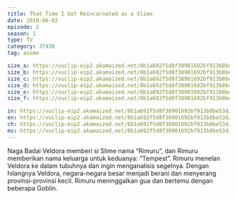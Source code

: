 ```yaml
---
title: That Time I Got Reincarnated as a Slime
date: 2010-06-02
episode: 2
season: 1
type: TV
category: 37430
tag: anime

size_a: https://vuclip-eip2.akamaized.net/8b1a692f5d8f38901692bf913b8be53d/vp63207_V20210323042603/hlsc_e2931_2.m3u8
size_b: https://vuclip-eip2.akamaized.net/8b1a692f5d8f38901692bf913b8be53d/vp63207_V20210323042603/hlsc_e2931_3.m3u8
size_c: https://vuclip-eip2.akamaized.net/8b1a692f5d8f38901692bf913b8be53d/vp63207_V20210323042603/hlsc_e2931_4.m3u8
size_d: https://vuclip-eip2.akamaized.net/8b1a692f5d8f38901692bf913b8be53d/vp63207_V20210323042603/hlsc_e2931_5.m3u8
size_e: https://vuclip-eip2.akamaized.net/8b1a692f5d8f38901692bf913b8be53d/vp63207_V20210323042603/hlsc_e2931_6.m3u8
size_f: https://vuclip-eip2.akamaized.net/8b1a692f5d8f38901692bf913b8be53d/vp63207_V20210323042603/hlsc_e2931_7.m3u8

in: https://vuclip-eip2.akamaized.net/8b1a692f5d8f38901692bf913b8be53d/id.vtt
en: https://vuclip-eip2.akamaized.net/8b1a692f5d8f38901692bf913b8be53d/en.vtt
ch: https://vuclip-eip2.akamaized.net/8b1a692f5d8f38901692bf913b8be53d/zh-TW.vtt
ms: https://vuclip-eip2.akamaized.net/8b1a692f5d8f38901692bf913b8be53d/ms.vtt
---
```

Naga Badai Veldora memberi si Slime nama “Rimuru”, dan Rimuru memberikan nama keluarga untuk keduanya: “Tempest”. Rimuru menelan Veldora ke dalam tubuhnya dan ingin menganalisis segelnya. Dengan hilangnya Veldora, negara-negara besar menjadi berani dan menyerang provinsi-provinsi kecil. Rimuru meninggalkan gua dan bertemu dengan beberapa Goblin.